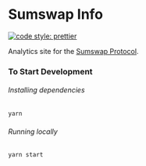 # Sumswap Info

[![code style: prettier](https://img.shields.io/badge/code_style-prettier-ff69b4.svg?style=flat-square)](https://github.com/prettier/prettier)

Analytics site for the [Sumswap Protocol](https://sumswap.org).

### To Start Development

###### Installing dependencies
```bash
yarn
```

###### Running locally
```bash
yarn start
```
